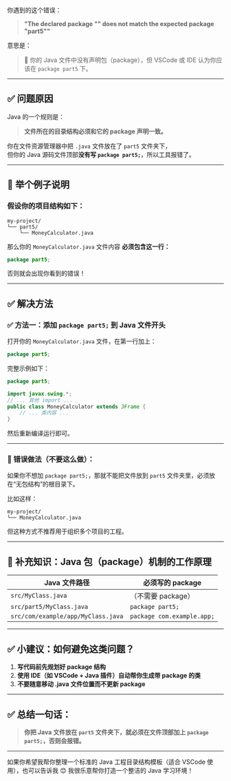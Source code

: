 你遇到的这个错误：

> **"The declared package "" does not match the expected package "part5""**

意思是：

> 🚫 你的 Java 文件中没有声明包（package），但 VSCode 或 IDE 认为你应该在 `package part5` 下。

---

## ✅ 问题原因

Java 的一个规则是：

> **文件所在的目录结构必须和它的 package 声明一致。**

你在文件资源管理器中把 `.java` 文件放在了 `part5` 文件夹下，  
但你的 Java 源码文件顶部**没有写 `package part5;`**，所以工具报错了。

---

## 🧠 举个例子说明

### 假设你的项目结构如下：

```
my-project/
└── part5/
    └── MoneyCalculator.java
```

那么你的 `MoneyCalculator.java` 文件内容 **必须包含这一行：**

```java
package part5;
```

否则就会出现你看到的错误！

---

## ✅ 解决方法

### ✅ 方法一：添加 `package part5;` 到 Java 文件开头

打开你的 `MoneyCalculator.java` 文件，在第一行加上：

```java
package part5;
```

完整示例如下：

```java
package part5;

import javax.swing.*;
// ... 其他 import ...
public class MoneyCalculator extends JFrame {
    // ... 类内容 ...
}
```

然后重新编译运行即可。

---

### 🚫 错误做法（不要这么做）：

如果你不想加 `package part5;`，那就不能把文件放到 `part5` 文件夹里，必须放在“无包结构”的根目录下。

比如这样：

```
my-project/
└── MoneyCalculator.java
```

但这种方式不推荐用于组织多个项目的工程。

---

## 📁 补充知识：Java 包（package）机制的工作原理

| Java 文件路径 | 必须写的 package |
|----------------|------------------|
| `src/MyClass.java` | （不需要 package） |
| `src/part5/MyClass.java` | `package part5;` |
| `src/com/example/app/MyClass.java` | `package com.example.app;` |

---

## ✅ 小建议：如何避免这类问题？

1. **写代码前先规划好 package 结构**
2. **使用 IDE（如 VSCode + Java 插件）自动帮你生成带 package 的类**
3. **不要随意移动 .java 文件位置而不更新 package**

---

## ✅ 总结一句话：

> **你把 Java 文件放在 `part5` 文件夹下，就必须在文件顶部加上 `package part5;`，否则会报错。**

---

如果你希望我帮你整理一个标准的 Java 工程目录结构模板（适合 VSCode 使用），也可以告诉我 😊 我很乐意帮你打造一个整洁的 Java 学习环境！